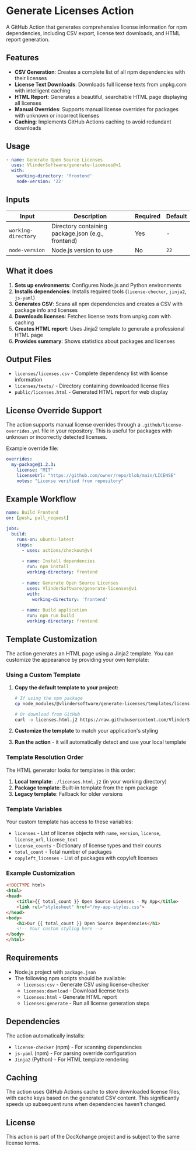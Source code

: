 # Generate Licenses Action

A GitHub Action that generates comprehensive license information for npm dependencies, including CSV export, license text downloads, and HTML report generation.

## Features

- **CSV Generation**: Creates a complete list of all npm dependencies with their licenses
- **License Text Downloads**: Downloads full license texts from unpkg.com with intelligent caching
- **HTML Report**: Generates a beautiful, searchable HTML page displaying all licenses
- **Manual Overrides**: Supports manual license overrides for packages with unknown or incorrect licenses
- **Caching**: Implements GitHub Actions caching to avoid redundant downloads

## Usage

```yaml
- name: Generate Open Source Licenses
  uses: VlinderSoftware/generate-licenses@v1
  with:
    working-directory: 'frontend'
    node-version: '22'
```

## Inputs

| Input | Description | Required | Default |
|-------|-------------|----------|---------|
| `working-directory` | Directory containing package.json (e.g., frontend) | Yes | - |
| `node-version` | Node.js version to use | No | `22` |

## What it does

1. **Sets up environments**: Configures Node.js and Python environments
2. **Installs dependencies**: Installs required tools (`license-checker`, `jinja2`, `js-yaml`)
3. **Generates CSV**: Scans all npm dependencies and creates a CSV with package info and licenses
4. **Downloads licenses**: Fetches license texts from unpkg.com with caching
5. **Creates HTML report**: Uses Jinja2 template to generate a professional HTML page
6. **Provides summary**: Shows statistics about packages and licenses

## Output Files

- `licenses/licenses.csv` - Complete dependency list with license information
- `licenses/texts/` - Directory containing downloaded license files
- `public/licenses.html` - Generated HTML report for web display

## License Override Support

The action supports manual license overrides through a `.github/license-overrides.yml` file in your repository. This is useful for packages with unknown or incorrectly detected licenses.

Example override file:
```yaml
overrides:
  my-package@1.2.3:
    license: "MIT"
    licenseUrl: "https://github.com/owner/repo/blob/main/LICENSE"
    notes: "License verified from repository"
```

## Example Workflow

```yaml
name: Build Frontend
on: [push, pull_request]

jobs:
  build:
    runs-on: ubuntu-latest
    steps:
      - uses: actions/checkout@v4
      
      - name: Install dependencies
        run: npm install
        working-directory: frontend
        
      - name: Generate Open Source Licenses
        uses: VlinderSoftware/generate-licenses@v1
        with:
          working-directory: 'frontend'
          
      - name: Build application
        run: npm run build
        working-directory: frontend
```

## Template Customization

The action generates an HTML page using a Jinja2 template. You can customize the appearance by providing your own template:

### Using a Custom Template

1. **Copy the default template to your project:**
   ```bash
   # If using the npm package
   cp node_modules/@vlindersoftware/generate-licenses/templates/licenses.html.j2 licenses.html.j2
   
   # Or download from GitHub
   curl -o licenses.html.j2 https://raw.githubusercontent.com/VlinderSoftware/generate-licenses/main/templates/licenses.html.j2
   ```

2. **Customize the template** to match your application's styling
3. **Run the action** - it will automatically detect and use your local template

### Template Resolution Order

The HTML generator looks for templates in this order:
1. **Local template**: `./licenses.html.j2` (in your working directory)
2. **Package template**: Built-in template from the npm package
3. **Legacy template**: Fallback for older versions

### Template Variables

Your custom template has access to these variables:
- `licenses` - List of license objects with `name`, `version`, `license`, `license_url`, `license_text`
- `license_counts` - Dictionary of license types and their counts  
- `total_count` - Total number of packages
- `copyleft_licenses` - List of packages with copyleft licenses

### Example Customization

```html
<!DOCTYPE html>
<html>
<head>
    <title>{{ total_count }} Open Source Licenses - My App</title>
    <link rel="stylesheet" href="/my-app-styles.css">
</head>
<body>
    <h1>Our {{ total_count }} Open Source Dependencies</h1>
    <!-- Your custom styling here -->
</body>
</html>
```

## Requirements

- Node.js project with `package.json`
- The following npm scripts should be available:
  - `licenses:csv` - Generate CSV using license-checker
  - `licenses:download` - Download license texts
  - `licenses:html` - Generate HTML report
  - `licenses:generate` - Run all license generation steps

## Dependencies

The action automatically installs:
- `license-checker` (npm) - For scanning dependencies
- `js-yaml` (npm) - For parsing override configuration
- `Jinja2` (Python) - For HTML template rendering

## Caching

The action uses GitHub Actions cache to store downloaded license files, with cache keys based on the generated CSV content. This significantly speeds up subsequent runs when dependencies haven't changed.

## License

This action is part of the DocXchange project and is subject to the same license terms.